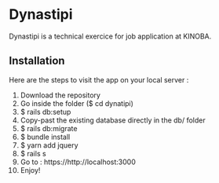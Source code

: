 # Dynastipi

Dynastipi is a technical exercice for job application at KINOBA.

## Installation

Here are the steps to visit the app on your local server :

1. Download the repository 
2. Go inside the folder ($ cd dynatipi)
3. $ rails db:setup
4. Copy-past the existing database directly in the db/ folder
5. $ rails db:migrate
6. $ bundle install
7. $ yarn add jquery
8. $ rails s 
9. Go to : https://http://localhost:3000
10. Enjoy!
